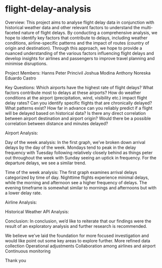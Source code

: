 # flight-delay-analysis

Overview:
This project aims to analyse flight delay data in conjunction with historical weather data and other relevant factors to understand the multi-faceted nature of flight delays. 
By conducting a comprehensive analysis, we hope to identify key factors that contribute to delays, including weather conditions, airline-specific patterns and the impact of routes (country of origin and destination). 
Through this approach, we hope to provide a nuanced understanding of the various factors influencing flight delays and develop insights for airlines and passengers to improve travel planning and minimise disruptions.

Project Members:
Hanns Peter Princivil
Joshua Modina
Anthony Noreska
Eduardo Castro

Key Questions:
Which airports have the highest rate of flight delays? What factors contribute most to delays at these airports?
How do weather conditions at the airport (precipitation, wind, visibility etc.) impact flight delay rates?
Can you identify specific flights that are chronically delayed? What patterns exist?
How far in advance can you reliably predict if a flight will be delayed based on historical data?
Is there any direct correlation between airport destination and airport origin?
Would there be a possible correlation between distance and minutes delayed?

Airport Analysis:

Day of the week analysis:
In the first graph, we’ve broken down arrival delays by the day of the week. 
Mondays tend to peak in the delay frequency with Tuesday following relatively closely behind as things peter out throughout the week with Sunday seeing an uptick in frequency. 
For the departure delays, we see a similar trend. 

Time of the week analysis:
The first graph examines arrival delays categorized by time of day. 
Nighttime flights experience minimal delays, while the morning and afternoon see a higher frequency of delays. 
The evening timeframe is somewhat similar to mornings and afternoons but with a lower delay rate.

Airline Analysis:

Historical Weather API Analysis:

Conclusion:
In conclusion, we’d like to reiterate that our findings were the result of an exploratory analysis and further research is recommended.

We believe we’ve laid the foundation for more focused investigation and would like point out some key areas to explore further.
More refined data collection
Operational adjustments
Collaboration among airlines and airport
Continuous monitoring

Thank you

